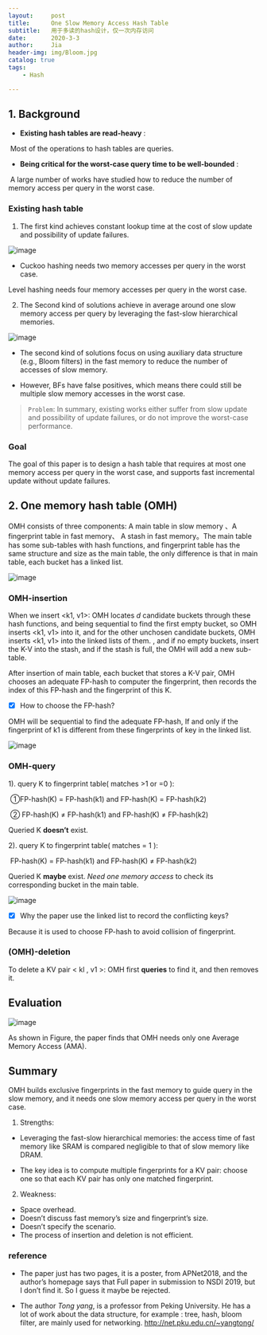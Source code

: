 ```yaml
---
layout:     post
title:      One Slow Memory Access Hash Table
subtitle:   用于多读的hash设计，仅一次内存访问
date:       2020-3-3
author:     Jia
header-img: img/Bloom.jpg
catalog: true
tags:
    - Hash

---
```


## 1. Background

- **Existing hash tables are read-heavy** :

​       Most of the operations to hash tables are queries.

- **Being critical for the worst-case query time to be well-bounded** : 

​       A large number of works have studied how to reduce the number of memory access per query in the worst case.



### Existing hash table

1. The first kind achieves constant lookup time at the cost of slow update and possibility of update failures.

![image](https://raw.githubusercontent.com/JingnanJia/jingnanjia.github.io/master/img2/OHash1.png)

- Cuckoo hashing needs two memory accesses per query in the worst case.

Level hashing needs four memory accesses per query in the worst case. 

2. The Second kind of solutions achieve in average around one slow memory access per query by leveraging the fast-slow hierarchical memories.

![image](https://raw.githubusercontent.com/JingnanJia/jingnanjia.github.io/master/img2/OHash2.png)

- The second kind of solutions focus on using auxiliary data structure (e.g., Bloom filters) in the fast memory to reduce the number of accesses of slow memory.

- However, BFs have false positives, which means there could still be multiple slow memory accesses in the worst case.

> `Problem`: In summary, existing works either suffer from slow update and possibility of update failures, or do not improve the worst-case performance.

### **Goal**

The goal of this paper is to design a hash table that requires at most one memory access per query in the worst case, and supports fast incremental update without update failures.

## 2. One memory hash table (OMH)

OMH consists of three components: A main table in slow memory 、A fingerprint table in fast memory、 A stash in fast memory。The main table has some sub-tables with hash functions, and fingerprint table has the same structure and size as the main table, the only difference is that in main table, each bucket has a linked list.

![image](https://raw.githubusercontent.com/JingnanJia/jingnanjia.github.io/master/img2/OHash3.png)

### OMH-insertion

When we insert <k1, v1>: OMH locates *d* candidate buckets through these hash functions, and being sequential to find the first empty bucket, so OMH inserts <k1, v1> into it, and for the other unchosen candidate buckets, OMH inserts <k1, v1> into the linked lists of them. , and if no empty buckets, insert the K-V into the stash, and if the stash is full, the OMH will add a new sub-table.

After insertion of main table, each bucket that stores a K-V pair, OMH chooses an adequate FP-hash to computer the fingerprint, then records the index of this FP-hash and the fingerprint of this K. 

- [x] How to choose the FP-hash? 

OMH will be sequential to find the adequate FP-hash, If and only if the fingerprint of k1 is different from these fingerprints of key in the linked list.

![image](https://raw.githubusercontent.com/JingnanJia/jingnanjia.github.io/master/img2/OHash4.png)

### OMH-query

1). query K to fingerprint table( matches >1 or =0 ):

​     ①FP-hash(K) = FP-hash(k1)   and  FP-hash(K) = FP-hash(k2)   

​     ② FP-hash(K) ≠ FP-hash(k1)  and FP-hash(K) ≠ FP-hash(k2) 

  Queried K **doesn’t** exist.

2). query K to fingerprint table( matches = 1 ):

​     FP-hash(K) = FP-hash(k1)   and  FP-hash(K) ≠ FP-hash(k2)    

  Queried K **maybe** exist. *Need one memory access* to check its corresponding bucket in the main table.

![image](https://raw.githubusercontent.com/JingnanJia/jingnanjia.github.io/master/img2/OHash5.png)



- [x] Why the paper use the linked list to record the conflicting keys? 

Because it is used to choose FP-hash to avoid collision of fingerprint.

### (OMH)-deletion

To delete a KV pair < kl , v1 >:  OMH first **queries** to find it, and then removes it.

## Evaluation

![image](https://raw.githubusercontent.com/JingnanJia/jingnanjia.github.io/master/img2/OHash6.png)

As shown in Figure, the paper finds that OMH needs only one Average Memory Access (AMA).

## Summary

OMH builds exclusive fingerprints in the fast memory to guide query in the slow memory, and it needs one slow memory access per query in the worst case.

1. Strengths:

- Leveraging the fast-slow hierarchical memories: the access time of fast memory like SRAM is compared negligible to that of slow memory like DRAM.

- The key idea is to compute multiple fingerprints for a KV pair: choose one so that each KV pair has only one matched fingerprint. 

2. Weakness:

- Space overhead.
- Doesn’t discuss fast memory’s size and fingerprint’s size.
- Doesn’t specify the scenario.
- The process of insertion and deletion is not efficient.

### reference

- The paper just has two pages, it is a poster, from APNet2018, and the author’s homepage says that Full paper in submission to NSDI 2019, but I don’t find it. So I guess it maybe be rejected.

- The author *Tong yang*, is a professor from Peking University. He has a lot of work about the data structure, for example : tree, hash, bloom filter, are mainly used for networking. http://net.pku.edu.cn/~yangtong/

